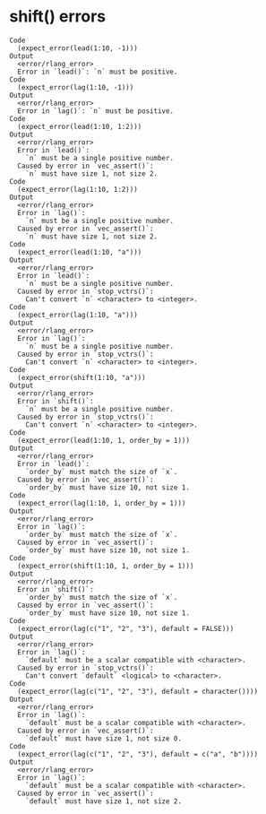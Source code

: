 # shift() errors

    Code
      (expect_error(lead(1:10, -1)))
    Output
      <error/rlang_error>
      Error in `lead()`: `n` must be positive.
    Code
      (expect_error(lag(1:10, -1)))
    Output
      <error/rlang_error>
      Error in `lag()`: `n` must be positive.
    Code
      (expect_error(lead(1:10, 1:2)))
    Output
      <error/rlang_error>
      Error in `lead()`:
        `n` must be a single positive number.
      Caused by error in `vec_assert()`:
        `n` must have size 1, not size 2.
    Code
      (expect_error(lag(1:10, 1:2)))
    Output
      <error/rlang_error>
      Error in `lag()`:
        `n` must be a single positive number.
      Caused by error in `vec_assert()`:
        `n` must have size 1, not size 2.
    Code
      (expect_error(lead(1:10, "a")))
    Output
      <error/rlang_error>
      Error in `lead()`:
        `n` must be a single positive number.
      Caused by error in `stop_vctrs()`:
        Can't convert `n` <character> to <integer>.
    Code
      (expect_error(lag(1:10, "a")))
    Output
      <error/rlang_error>
      Error in `lag()`:
        `n` must be a single positive number.
      Caused by error in `stop_vctrs()`:
        Can't convert `n` <character> to <integer>.
    Code
      (expect_error(shift(1:10, "a")))
    Output
      <error/rlang_error>
      Error in `shift()`:
        `n` must be a single positive number.
      Caused by error in `stop_vctrs()`:
        Can't convert `n` <character> to <integer>.
    Code
      (expect_error(lead(1:10, 1, order_by = 1)))
    Output
      <error/rlang_error>
      Error in `lead()`:
        `order_by` must match the size of `x`.
      Caused by error in `vec_assert()`:
        `order_by` must have size 10, not size 1.
    Code
      (expect_error(lag(1:10, 1, order_by = 1)))
    Output
      <error/rlang_error>
      Error in `lag()`:
        `order_by` must match the size of `x`.
      Caused by error in `vec_assert()`:
        `order_by` must have size 10, not size 1.
    Code
      (expect_error(shift(1:10, 1, order_by = 1)))
    Output
      <error/rlang_error>
      Error in `shift()`:
        `order_by` must match the size of `x`.
      Caused by error in `vec_assert()`:
        `order_by` must have size 10, not size 1.
    Code
      (expect_error(lag(c("1", "2", "3"), default = FALSE)))
    Output
      <error/rlang_error>
      Error in `lag()`:
        `default` must be a scalar compatible with <character>.
      Caused by error in `stop_vctrs()`:
        Can't convert `default` <logical> to <character>.
    Code
      (expect_error(lag(c("1", "2", "3"), default = character())))
    Output
      <error/rlang_error>
      Error in `lag()`:
        `default` must be a scalar compatible with <character>.
      Caused by error in `vec_assert()`:
        `default` must have size 1, not size 0.
    Code
      (expect_error(lag(c("1", "2", "3"), default = c("a", "b"))))
    Output
      <error/rlang_error>
      Error in `lag()`:
        `default` must be a scalar compatible with <character>.
      Caused by error in `vec_assert()`:
        `default` must have size 1, not size 2.

